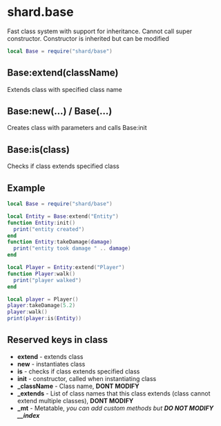 # shard.base
Fast class system with support for inheritance.
Cannot call super constructor. Constructor is inherited but can be modified

```lua
local Base = require("shard/base")
```

## Base:extend(className)
Extends class with specified class name

## Base:new(...) / Base(...)
Creates class with parameters and calls Base:init

## Base:is(class)
Checks if class extends specified class

## Example
```lua
local Base = require("shard/base")

local Entity = Base:extend("Entity")
function Entity:init()
  print("entity created")
end
function Entity:takeDamage(damage)
  print("entity took damage " .. damage)
end

local Player = Entity:extend("Player")
function Player:walk()
  print("player walked")
end

local player = Player()
player:takeDamage(5.2)
player:walk()
print(player:is(Entity))
```

## Reserved keys in class
 - **extend** - extends class
 - **new** - instantiates class
 - **is** - checks if class extends specified class
 - **init** - constructor, called when instantiating class
 - **_className** - Class name, **DONT MODIFY**
 - **_extends** - List of class names that this class extends (class cannot extend multiple classes), **DONT MODIFY**
 - **_mt** - Metatable, *you can add custom methods but **DO NOT MODIFY __index***